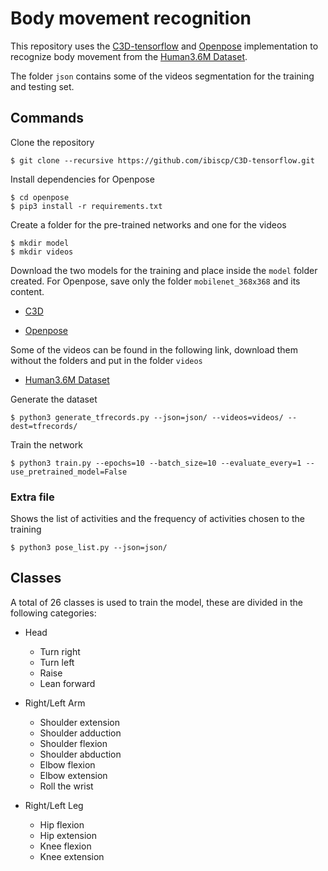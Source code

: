 # Body movement recognition

This repository uses the [C3D-tensorflow][1] and [Openpose][2] implementation to recognize body movement from the [Human3.6M Dataset][5].

The folder `json` contains some of the videos segmentation for the training and testing set.

## Commands

Clone the repository
~~~~
$ git clone --recursive https://github.com/ibiscp/C3D-tensorflow.git
~~~~

Install dependencies for Openpose
~~~
$ cd openpose
$ pip3 install -r requirements.txt
~~~

Create a folder for the pre-trained networks and one for the videos
~~~~
$ mkdir model
$ mkdir videos
~~~~

Download the two models for the training and place inside the `model` folder created. For Openpose, save only the folder `mobilenet_368x368` and its content.

* [C3D][3]

* [Openpose][4]

Some of the videos can be found in the following link, download them without the folders and put in the folder `videos`

* [Human3.6M Dataset][6]

Generate the dataset
~~~~
$ python3 generate_tfrecords.py --json=json/ --videos=videos/ --dest=tfrecords/
~~~~

Train the network
~~~~
$ python3 train.py --epochs=10 --batch_size=10 --evaluate_every=1 --use_pretrained_model=False
~~~~

### Extra file

Shows the list of activities and the frequency of activities chosen to the training
~~~~
$ python3 pose_list.py --json=json/
~~~~


## Classes

A total of 26 classes is used to train the model, these are divided in the following categories:

* Head
	* Turn right
	* Turn left
	* Raise
	* Lean forward

* Right/Left Arm
	* Shoulder extension
	* Shoulder adduction
	* Shoulder flexion
	* Shoulder abduction
	* Elbow flexion
	* Elbow extension
	* Roll the wrist

* Right/Left Leg
	* Hip flexion
	* Hip extension
	* Knee flexion
	* Knee extension

[1]: https://github.com/hx173149/C3D-tensorflow
[2]: https://github.com/evalsocket/tf-openpose/tree/36fc97b2bfebb8099cb141ab96e81d925b69477b
[3]: https://www.dropbox.com/sh/8wcjrcadx4r31ux/AAAkz3dQ706pPO8ZavrztRCca?dl=0&preview=sports1m_finetuning_ucf101.model
[4]: https://drive.google.com/file/d/1RyOv5jzmMjc1EPKpF4c2TvTFoSFKU_OZ/view
[5]: http://vision.imar.ro/human3.6m/description.php
[6]: https://drive.google.com/drive/folders/1njC5FR6iGHDgF5qy_aLAFcUw1OJJSacV?usp=sharing